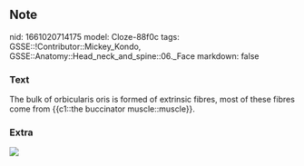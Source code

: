## Note
nid: 1661020714175
model: Cloze-88f0c
tags: GSSE::!Contributor::Mickey_Kondo, GSSE::Anatomy::Head_neck_and_spine::06._Face
markdown: false

### Text
The bulk of orbicularis oris is formed of extrinsic fibres, most of these fibres come from {{c1::the buccinator muscle::muscle}}.

### Extra
<img src="070417_0722_FaceAnatomy4.jpg">
